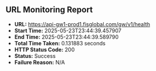 ## URL Monitoring Report

- **URL:** https://api-gw1-prod1.fisglobal.com/gw/v1/health
- **Start Time:** 2025-05-23T23:44:39.457907
- **End Time:** 2025-05-23T23:44:39.589790
- **Total Time Taken:** 0.131883 seconds
- **HTTP Status Code:** 200
- **Status:** Success
- **Failure Reason:** N/A
